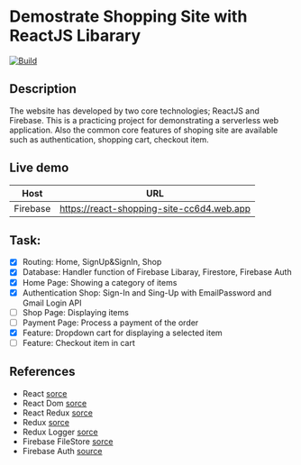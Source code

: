 # Demostrate Shopping Site with ReactJS Libarary
[![Build](https://github.com/sirawat21/react-shopping-site/actions/workflows/github-actions-build.yml/badge.svg)](https://github.com/sirawat21/react-shopping-site/actions/workflows/github-actions-build.yml)
## Description
The website has developed by two core technologies; ReactJS and Firebase. This is a practicing project for demonstrating a serverless web application. Also the common core features of shoping site are available such as authentication, shopping cart, checkout item.
## Live demo
|Host|URL|
|---|---|
|Firebase|https://react-shopping-site-cc6d4.web.app|
## Task:
- [x] Routing: Home, SignUp&SignIn, Shop
- [x] Database: Handler function of Firebase Libaray, Firestore, Firebase Auth
- [x] Home Page: Showing a category of items
- [x] Authentication Shop: Sign-In and Sing-Up with EmailPassword and Gmail Login API
- [ ] Shop Page: Displaying items
- [ ] Payment Page: Process a payment of the order
- [x] Feature: Dropdown cart for displaying a selected item
- [ ] Feature: Checkout item in cart

## References
- React [sorce](https://reactjs.org/docs/getting-started.html)
- React Dom [sorce](https://reactjs.org/docs/react-dom.html)
- React Redux [sorce](https://www.npmjs.com/package/react-redux)
- Redux [sorce](https://redux.js.org/introduction/getting-started)
- Redux Logger [sorce](https://www.npmjs.com/package/redux-logger)
- Firebase FileStore [sorce](https://firebase.google.com/docs/firestore/query-data/get-data)
- Firebase Auth [source](https://firebase.google.com/docs/auth/web/start)